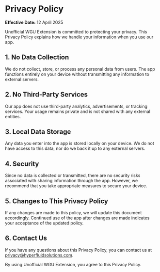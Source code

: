 # Privacy Policy

**Effective Date:** 12 April 2025

Unofficial WGU Extension is committed to protecting your privacy. This Privacy Policy explains how we handle your information when you use our app.

## 1. No Data Collection

We do not collect, store, or process any personal data from users. The app functions entirely on your device without transmitting any information to external servers.

## 2. No Third-Party Services

Our app does not use third-party analytics, advertisements, or tracking services. Your usage remains private and is not shared with any external entities.

## 3. Local Data Storage

Any data you enter into the app is stored locally on your device. We do not have access to this data, nor do we back it up to any external servers.

## 4. Security

Since no data is collected or transmitted, there are no security risks associated with sharing information through the app. However, we recommend that you take appropriate measures to secure your device.

## 5. Changes to This Privacy Policy

If any changes are made to this policy, we will update this document accordingly. Continued use of the app after changes are made indicates your acceptance of the updated policy.

## 6. Contact Us

If you have any questions about this Privacy Policy, you can contact us at [privacy@hyperfluidsolutions.com](mailto:privacy@hyperfluidsolutions.com).

By using Unofficial WGU Extension, you agree to this Privacy Policy.
